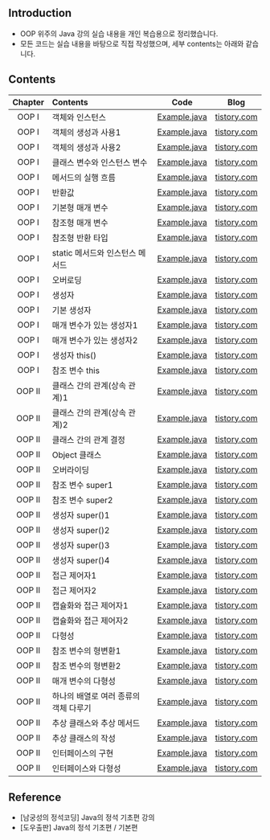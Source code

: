 ####
## Introduction
- OOP 위주의 Java 강의 실습 내용을 개인 복습용으로 정리했습니다.
- 모든 코드는 실습 내용을 바탕으로 직접 작성했으며, 세부 contents는 아래와 같습니다.
####
## Contents
|Chapter|Contents|Code|Blog|
|:---:|:---|:---:|:---:|
|OOP Ⅰ|객체와 인스턴스|[Example.java](./chap_06/_04_Example.java)|[tistory.com](https://jisulee-shsf.tistory.com/228)|
|OOP Ⅰ|객체의 생성과 사용1|[Example.java](./chap_06/_06_Example.java)|[tistory.com](https://jisulee-shsf.tistory.com/229)|
|OOP Ⅰ|객체의 생성과 사용2|[Example.java](./chap_06/_07_Example.java)|[tistory.com](https://jisulee-shsf.tistory.com/229)|
|OOP Ⅰ|클래스 변수와 인스턴스 변수|[Example.java](./chap_06/_13_Example.java)|[tistory.com](https://jisulee-shsf.tistory.com/234)|
|OOP Ⅰ|메서드의 실행 흐름|[Example.java](./chap_06/_19_Example.java)|[tistory.com](https://jisulee-shsf.tistory.com/238)|
|OOP Ⅰ|반환값|[Example.java](./chap_06/_21_Example.java)|[tistory.com](https://jisulee-shsf.tistory.com/242)|
|OOP Ⅰ|기본형 매개 변수|[Example.java](./chap_06/_24_Example1.java)|[tistory.com](https://jisulee-shsf.tistory.com/245)|
|OOP Ⅰ|참조형 매개 변수|[Example.java](./chap_06/_24_Example2.java)|[tistory.com](https://jisulee-shsf.tistory.com/245)|
|OOP Ⅰ|참조형 반환 타입|[Example.java](./chap_06/_25_Example.java)|[tistory.com](https://jisulee-shsf.tistory.com/247)|
|OOP Ⅰ|static 메서드와 인스턴스 메서드|[Example.java](./chap_06/_27_Example.java)|[tistory.com](https://jisulee-shsf.tistory.com/244)|
|OOP Ⅰ|오버로딩|[Example.java](./chap_06/_31_Example.java)|[tistory.com](https://jisulee-shsf.tistory.com/249)|
|OOP Ⅰ|생성자|[Example.java](./chap_06/_32_Example.java)|[tistory.com](https://jisulee-shsf.tistory.com/250)|
|OOP Ⅰ|기본 생성자|[Example.java](./chap_06/_33_Example.java)|[tistory.com](https://jisulee-shsf.tistory.com/250)|
|OOP Ⅰ|매개 변수가 있는 생성자1|[Example.java](./chap_06/_35_Example1.java)|[tistory.com](https://jisulee-shsf.tistory.com/250)|
|OOP Ⅰ|매개 변수가 있는 생성자2|[Example.java](./chap_06/_35_Example2.java)|[tistory.com](https://jisulee-shsf.tistory.com/250)|
|OOP Ⅰ|생성자 this()|[Example.java](./chap_06/_36_Example.java)|[tistory.com](https://jisulee-shsf.tistory.com/252)|
|OOP Ⅰ|참조 변수 this|[Example.java](./chap_06/_37_Example.java)|[tistory.com](https://jisulee-shsf.tistory.com/252)|
|OOP II|클래스 간의 관계(상속 관계)1|[Example.java](./chap_07/_02_Example1.java)|[tistory.com](https://jisulee-shsf.tistory.com/257)|
|OOP II|클래스 간의 관계(상속 관계)2|[Example.java](./chap_07/_02_Example2.java)|[tistory.com](https://jisulee-shsf.tistory.com/257)|
|OOP II|클래스 간의 관계 결정|[Example.java](./chap_07/_04_Example.java)|[tistory.com](https://jisulee-shsf.tistory.com/259)|
|OOP II|Object 클래스|[Example.java](./chap_07/_06_Example.java)|[tistory.com](https://jisulee-shsf.tistory.com/263)|
|OOP II|오버라이딩|[Example.java](./chap_07/_07_Example.java)|[tistory.com](https://jisulee-shsf.tistory.com/264)|
|OOP II|참조 변수 super1|[Example.java](./chap_07/_10_Example1.java)|[tistory.com](https://jisulee-shsf.tistory.com/265)|
|OOP II|참조 변수 super2|[Example.java](./chap_07/_10_Example2.java)|[tistory.com](https://jisulee-shsf.tistory.com/265)|
|OOP II|생성자 super()1|[Example.java](./chap_07/_11_Example1.java)|[tistory.com](https://jisulee-shsf.tistory.com/265)|
|OOP II|생성자 super()2|[Example.java](./chap_07/_11_Example2.java)|[tistory.com](https://jisulee-shsf.tistory.com/265)|
|OOP II|생성자 super()3|[Example.java](./chap_07/_11_Example3.java)|[tistory.com](https://jisulee-shsf.tistory.com/265)|
|OOP II|생성자 super()4|[Example.java](./chap_07/_11_Example4.java)|[tistory.com](https://jisulee-shsf.tistory.com/265)|
|OOP II|접근 제어자1|[Example.java](./chap_07/chap_07_21_Example1/Parent.java)|[tistory.com](https://jisulee-shsf.tistory.com/270)|
|OOP II|접근 제어자2|[Example.java](./chap_07/chap_07_21_Example2/Example.java)|[tistory.com](https://jisulee-shsf.tistory.com/270)|
|OOP II|캡슐화와 접근 제어자1|[Example.java](./chap_07/_22_Example1.java)|[tistory.com](https://jisulee-shsf.tistory.com/272)|
|OOP II|캡슐화와 접근 제어자2|[Example.java](./chap_07/_22_Example2.java)|[tistory.com](https://jisulee-shsf.tistory.com/272)|
|OOP II|다형성|[Example.java](./chap_07/_23_Example.java)|[tistory.com](https://jisulee-shsf.tistory.com/273)|
|OOP II|참조 변수의 형변환1|[Example.java](./chap_07/_24_Example1.java)|[tistory.com](https://jisulee-shsf.tistory.com/274)|
|OOP II|참조 변수의 형변환2|[Example.java](./chap_07/_24_Example2.java)|[tistory.com](https://jisulee-shsf.tistory.com/274)|
|OOP II|매개 변수의 다형성|[Example.java](./chap_07/_28_Example.java)|[tistory.com](https://jisulee-shsf.tistory.com/276)|
|OOP II|하나의 배열로 여러 종류의 객체 다루기|[Example.java](./chap_07/_30_Example.java)|[tistory.com](https://jisulee-shsf.tistory.com/277)|
|OOP II|추상 클래스와 추상 메서드|[Example.java](./chap_07/_32_Example.java)|[tistory.com](https://jisulee-shsf.tistory.com/282)|
|OOP II|추상 클래스의 작성|[Example.java](./chap_07/_33_Example.java)|[tistory.com](https://jisulee-shsf.tistory.com/283)|
|OOP II|인터페이스의 구현|[Example.java](./chap_07/_37_Example.java)|[tistory.com](https://jisulee-shsf.tistory.com/284)|
|OOP II|인터페이스와 다형성|[Example.java](./chap_07/_38_Example.java)|[tistory.com](https://jisulee-shsf.tistory.com/286)|
####
## Reference
- [남궁성의 정석코딩] Java의 정석 기초편 강의
- [도우출판] Java의 정석 기초편 / 기본편
####
